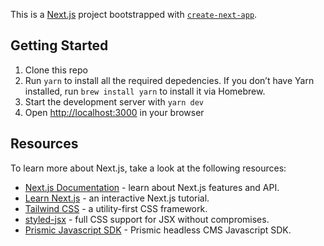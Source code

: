 This is a [Next.js](https://nextjs.org/) project bootstrapped with [`create-next-app`](https://github.com/zeit/next.js/tree/canary/packages/create-next-app).

## Getting Started

1. Clone this repo
2. Run `yarn` to install all the required depedencies. If you don’t have Yarn installed, run `brew install yarn` to install it via Homebrew.
3. Start the development server with `yarn dev`
4. Open [http://localhost:3000](http://localhost:3000) in your browser

## Resources

To learn more about Next.js, take a look at the following resources:

- [Next.js Documentation](https://nextjs.org/docs) - learn about Next.js features and API.
- [Learn Next.js](https://nextjs.org/learn) - an interactive Next.js tutorial.
- [Tailwind CSS](https://tailwindcss.com/) - a utility-first CSS framework.
- [styled-jsx](https://github.com/vercel/styled-jsx#readme) - full CSS support for JSX without compromises.
- [Prismic Javascript SDK](https://prismic.io/docs/javascript/getting-started/integrating-with-an-existing-javascript-project) - Prismic headless CMS Javascript SDK.
